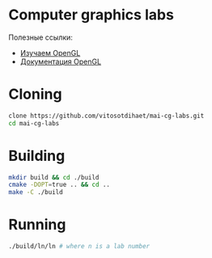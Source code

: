 # Computer graphics labs

Полезные ссылки:
- [Изучаем OpenGL](https://learnopengl.com/)
- [Документация OpenGL](https://docs.gl/)

# Cloning
```sh
clone https://github.com/vitosotdihaet/mai-cg-labs.git
cd mai-cg-labs
```

# Building
```sh
mkdir build && cd ./build
cmake -DOPT=true .. && cd ..
make -C ./build
```

# Running
```sh
./build/ln/ln # where n is a lab number
```